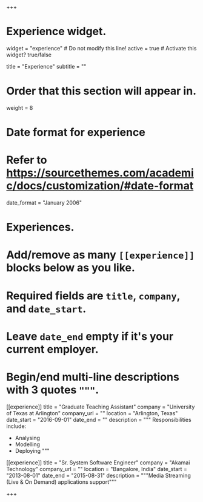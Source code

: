 +++
# Experience widget.
widget = "experience"  # Do not modify this line!
active = true  # Activate this widget? true/false

title = "Experience"
subtitle = ""

# Order that this section will appear in.
weight = 8

# Date format for experience
#   Refer to https://sourcethemes.com/academic/docs/customization/#date-format
date_format = "January 2006"

# Experiences.
#   Add/remove as many `[[experience]]` blocks below as you like.
#   Required fields are `title`, `company`, and `date_start`.
#   Leave `date_end` empty if it's your current employer.
#   Begin/end multi-line descriptions with 3 quotes `"""`.
[[experience]]
  title = "Graduate Teaching Assistant"
  company = "University of Texas at Arlington"
  company_url = ""
  location = "Arlington, Texas"
  date_start = "2016-09-01"
  date_end = ""
  description = """
  Responsibilities include:
  
  * Analysing
  * Modelling
  * Deploying
  """

[[experience]]
  title = "Sr. System Software Engineer"
  company = "Akamai Technology"
  company_url = ""
  location = "Bangalore, India"
  date_start = "2013-08-01"
  date_end = "2015-08-31"
  description = """Media Streaming (Live & On Demand) applications support"""

+++
